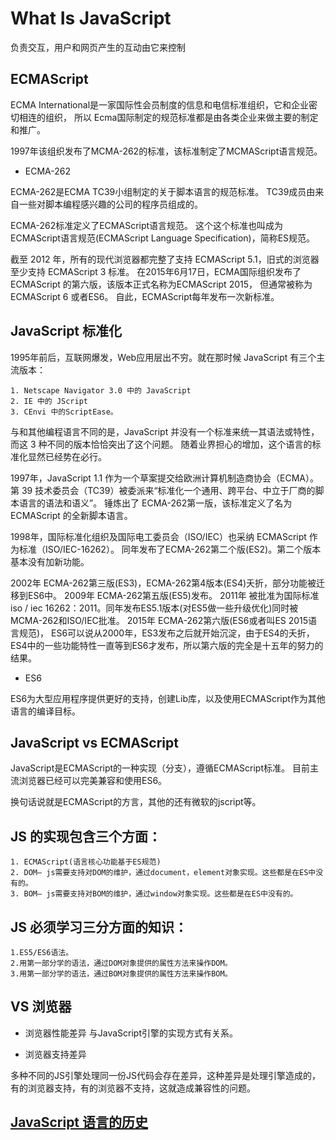 # What Is JavaScript

负责交互，用户和网页产生的互动由它来控制

## ECMAScript

ECMA International是一家国际性会员制度的信息和电信标准组织，它和企业密切相连的组织，
所以 Ecma国际制定的规范标准都是由各类企业来做主要的制定和推广。

1997年该组织发布了MCMA-262的标准，该标准制定了MCMAScript语言规范。

* ECMA-262

ECMA-262是ECMA TC39小组制定的关于脚本语言的规范标准。
TC39成员由来自一些对脚本编程感兴趣的公司的程序员组成的。

ECMA-262标准定义了ECMAScript语言规范。
这个这个标准也叫成为ECMAScript语言规范(ECMAScript Language Specification)，简称ES规范。

截至 2012 年，所有的现代浏览器都完整了支持 ECMAScript 5.1，旧式的浏览器至少支持 ECMAScript 3 标准。
在2015年6月17日，ECMA国际组织发布了 ECMAScript 的第六版，该版本正式名称为ECMAScript 2015，
但通常被称为 ECMAScript 6 或者ES6。
自此，ECMAScript每年发布一次新标准。

## JavaScript 标准化

1995年前后，互联网爆发，Web应用层出不穷。就在那时候 JavaScript 有三个主流版本：
```text
1. Netscape Navigator 3.0 中的 JavaScript
2. IE 中的 JScript
3. CEnvi 中的ScriptEase。
```

与和其他编程语言不同的是，JavaScript 并没有一个标准来统一其语法或特性，而这 3 种不同的版本恰恰突出了这个问题。
随着业界担心的增加，这个语言的标准化显然已经势在必行。

1997年，JavaScript 1.1 作为一个草案提交给欧洲计算机制造商协会（ECMA）。
第 39 技术委员会（TC39）被委派来“标准化一个通用、跨平台、中立于厂商的脚本语言的语法和语义”。
锤炼出了 ECMA-262第一版，该标准定义了名为 ECMAScript 的全新脚本语言。

1998年，国际标准化组织及国际电工委员会（ISO/IEC）也采纳 ECMAScript 作为标准（ISO/IEC-16262）。
同年发布了ECMA-262第二个版(ES2)。第二个版本基本没有加新功能。

2002年 ECMA-262第三版(ES3)，ECMA-262第4版本(ES4)夭折，部分功能被迁移到ES6中。
2009年 ECMA-262第五版(ES5)发布。
2011年 被批准为国际标准iso / iec 16262：2011。同年发布ES5.1版本(对ES5做一些升级优化)同时被MCMA-262和ISO/IEC批准。
2015年 ECMA-262第六版(ES6或者叫ES 2015语言规范)，
    ES6可以说从2000年，ES3发布之后就开始沉淀，由于ES4的夭折，
    ES4中的一些功能特性一直等到ES6才发布，所以第六版的完全是十五年的努力的结果。

* ES6

ES6为大型应用程序提供更好的支持，创建Lib库，以及使用ECMAScript作为其他语言的编译目标。

## JavaScript vs ECMAScript

JavaScript是ECMAScript的一种实现（分支），遵循ECMAScript标准。
目前主流浏览器已经可以完美兼容和使用ES6。

换句话说就是ECMAScript的方言，其他的还有微软的jscript等。

## JS 的实现包含三个方面：
```text
1. ECMAScript(语言核心功能基于ES规范)
2. DOM— js需要支持对DOM的维护，通过document，element对象实现。这些都是在ES中没有的。
3. BOM— js需要支持对BOM的维护，通过window对象实现。这些都是在ES中没有的。
```

## JS 必须学习三分方面的知识：
```text
1.ES5/ES6语法。
2.用第一部分学的语法，通过DOM对象提供的属性方法来操作DOM。
3.用第一部分学的语法，通过BOM对象提供的属性方法来操作BOM。
```

## VS 浏览器
* 浏览器性能差异
与JavaScript引擎的实现方式有关系。

* 浏览器支持差异

多种不同的JS引擎处理同一份JS代码会存在差异，这种差异是处理引擎造成的，
有的浏览器支持，有的浏览器不支持，这就造成兼容性的问题。


## [JavaScript 语言的历史](http://javascript.ruanyifeng.com/introduction/history.html)
